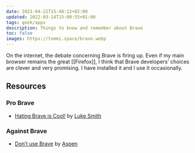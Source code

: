 ```yaml
---
date: 2021-04-21T15:48:12+02:00
updated: 2022-03-14T15:00:55+01:00
tags: geek/apps
description: Things to know and remember about Brave
toc: false
images: https://tommi.space/brave.webp
---
```

On the internet, the debate concerning Brave is firing up. Even if my main browser remains the great [[Firefox]], I think that Brave developers’ choices are clever and very promising. I have installed it and I use it occasionally.

## Resources

### Pro Brave

- [Hating Brave is Cool!](https://lukesmith.xyz/articles/brave 'Hating Brave is Cool!') by [Luke Smith](https://lukesmith.xyz/ 'Luke Smith’s personal website')

### Against Brave

- [Don’t use Brave](https://aspenuwu.me/blog/dont-use-brave/ 'No, you shouldn\'t use Brave') by [Aspen](https://aspenuwu.me/ 'Aspen’s personal website')
